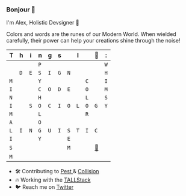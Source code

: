 ### Bonjour 🙂

I'm Alex, Holistic Devsigner 🎨

Colors and words are the runes of our Modern World. When wielded carefully, their power can help your creations shine through the noise!

|T|h|i|n|g|s||I||💚|:|
| - | - | - | - | - | - | - | - | - | - | - |
| | | |`P`| | | | | | |`W`|
| |`D`|`E`|`S`|`I`|`G`|`N`| | | |`H`|
|`M`| | |`Y`| | | | |`C`| |`I`|
|`I`| | |`C`|`O`|`D`|`E`| |`O`| |`M`|
|`N`| | |`H`| | | | |`L`| |`S`|
|`I`| |`S`|`O`|`C`|`I`|`O`|`L`|`O`|`G`|`Y`|
|`M`| | |`L`| | | | |`R`| | |
|`A`| | |`O`| | | | | | | |
|`L`|`I`|`N`|`G`|`U`|`I`|`S`|`T`|`I`|`C`| |
|`I`| | |`Y`| | |`E`| | | | |
|`S`| | | | | |`M`| | |[📸](https://www.instagram.com/alexmartinfr/)| |
|`M`| | | | | | | | | | |

- 🛠 Contributing to [ Pest ](https://github.com/pestphp/pest) & [ Collision ](https://github.com/nunomaduro/collision)
- 🔥 Working with the [ TALLStack ](https://tallstack.dev/)
- 🐦 Reach me on [ Twitter ](https://twitter.com/alexmartinfr)